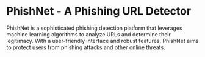 # PhishNet - A Phishing URL Detector

PhishNet is a sophisticated phishing detection platform that leverages machine learning algorithms to analyze URLs and determine their legitimacy. With a user-friendly interface and robust features, PhishNet aims to protect users from phishing attacks and other online threats.


